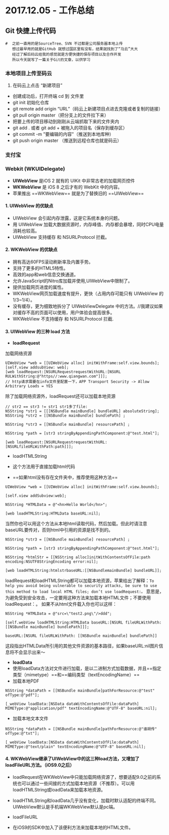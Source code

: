 # 2017.12.05 - 工作总结
## Git 快捷上传代码 
```
#  之前一直用的是SourceTree、SVN 不过都是公司服务器本地上传
   想过最早用的就是GitHub 就想过国区里有没有，结果就找到了“马云”大大
   经过了解后码云给我的感觉就是方便快捷的保存项目以及合作开发
   所以今天就写了一篇关于Git的文章，以供学习
```
### 本地项目上传至码云
1.  在码云上点击 “新建项目”
-   创建成功后，打开终端 cd 到 文件里
-   git init 初始化仓库
-   git remote add origin “URL”（码云上新建项目点进去克隆或者复制的链接）
-   git pull origin master（把分支上的文件拉下来）
-   把要上传的项目移动到刚刚从云端抓取下来的文件夹内
-   git add . 或者 git add + 被拖入的项目名（保存到缓存区）
-   git commit -m "要编辑的内容"（推送到本地库种）
-   git push origin master （推送到远程仓库也就是码云）

### 支付宝
### Webkit (WKUIDelegate)
- **UIWebView** 是iOS 2 就有的 UIKit 中非常古老的加载网页控件
- **WKWebView** 是 iOS 8 之后才有的 WebKit 中的内容。
- 苹果推出 ==WKWebView== 就是为了替换旧的 ==UIWebView==

#### 1. UIWebView 的优缺点
- UIWebView 会引起内存泄露，这是它系统本身的问题。
- 用 UIWebView 加载大数据资源时，内存峰值、内存都会暴增，同时CPU电量消耗也较高。
- UIWebView 支持缓存 和 NSURLProtocol 拦截。

#### 2. WKWebView 的优缺点
- 拥有高达60FPS滚动刷新率及内置手势。
- 支持了更多的HTML5特性。
- 高效的app和web信息交换通道。
- 允许JavaScript的Nitro库加载并使用,UIWebView中限制了。
- 提供加载网页进度的属性。
- WKWebView网页加载速度有提升，更快（占用内存可能只有 UIWebView 的1/3~1/4）。
- 没有缓存，更为细致地拆分了 UIWebViewDelegate 中的方法。//我建议如果对缓存不高的页面可以使用，用户体验会提高很多。
- WKWebView 不支持缓存 和 NSURLProtocol 拦截.

#### 3. UIWebView 的三种 load 方法

- **loadRequest**

加载网络资源

```
UIWebView *web = [[UIWebView alloc] initWithFrame:self.view.bounds];
[self.view addsubView: web];
[web loadRequest:[NSURLRequestrequestWithURL:[NSURL RULWithString:@"https//:www.qiangwan.com"]]];
// http请求需要在info文件里配置一下，APP Transport Security -> Allow Arbitrary Loads = YES
```

除了加载网络资源外，loadRequest还可以加载本地资源

```
// str2 == str3 != str1 str1多了file:
NSString *str1 = [[[NSBundle mainBundle] bundleURL] absoluteString];
NSString *str2 = [[NSBundle mainBundle] bundlePath] ;

NSString *str3 = [[NSBundle mainBundle] resourcePath] ;

NSString *path = [str3 stringByAppendingPathComponent:@"test.html"];

[web loadRequest:[NSURLRequestrequestWithURL:[NSURLfileURLWithPath:path]]];
```
- loadHTMLString

- 这个方法用于直接加载html代码
 - ==如果html没有存在文件夹中，推荐使用这种方法==

```
UIWebView *web = [[UIWebView alloc] initWithFrame:self.view.bounds];   

[self.view addSubview:web];    

NSString *HTMLData = @"<hn>Hello World</hn>";

[web loadHTMLString:HTMLData baseURL:nil];
```
当然你也可以用这个方法从本地html读取代码，然后加载。但此时请注意baseURL要传对，否则html中引用的资源是找不到的。

```
NSString *str3 = [[NSBundle mainBundle] resourcePath] ;

NSString *path = [str3 stringByAppendingPathComponent:@"test.html"];

NSString *htmlStr = [[NSString alloc]initWithContentsOfFile:path encoding:NSUTF8StringEncoding error:nil];

[web loadHTMLString:htmlstrbaseURL:[[NSBundlemainBundle] bundleURL]];
```
loadRequest和loadHTMLString都可以加载本地资源，苹果给出了解释：`To help you avoid being vulnerable to security attacks, be sure to use this method to load local HTML files; don’t use loadRequest:。`
意思是，为避免受到安全攻击，一定要用这种方法来加载本地HTML文件；不要使用loadRequest：。
如果不从html文件载入你也可以这样：

```
NSString *HTMLData = @"src=\"test2.png\"/>ddd";

[self.webView loadHTMLString:HTMLData baseURL:[NSURL fileURLWithPath: [[NSBundle mainBundle] bundlePath]]];

baseURL:[NSURL fileURLWithPath: [[NSBundle mainBundle] bundlePath]]
```
这段指出HTMLData所引用的其他文件资源的基本路径，如果baseURL:nil图片信息将不会显示出来～

- **loadData**
 - 使用loadData方法对文件进行加载，是以二进制方式加载数据，并且==指定类型（mimetype）==和==编码类型（textEncodingName）==
- 加载本地PDF

```
NSString *dataPath = [[NSBundle mainBundle]pathForResource:@"test" ofType:@"pdf"];

[_webView loadData:[NSData dataWithContentsOfFile:dataPath] MIMEType:@"application/pdf" textEncodingName:@"UTF-8" baseURL:nil];
```
 - 加载本地文本文件

```
NSString *dataPath = [[NSBundle mainBundle]pathForResource:@"谁胡传" ofType:@"txt"];

[_webView loadData:[NSData dataWithContentsOfFile:dataPath] MIMEType:@"text/plain" textEncodingName:@"UTF-8" baseURL:nil];
```
#### 4. WKWebView继承了UIWebView中的这三种load方法，又增加了loadFileURL方法。（iOS9.0之后）
- loadRequest在WKWebView中只能加载网络资源了，想要适配9.0之前的系统也可以通过一些间接的方式加载本地资源（不推荐）。可以用loadHTMLString或loadData来加载本地资源。

- loadHTMLString和loadData几乎没有变化，加载时默认适配的终端不同。UIWebView默认是手机端WKWebView默认是pc端。
- loadFileURL
 - 在iOS9的SDK中加入了该便利方法来加载本地的HTML文件。



